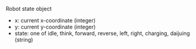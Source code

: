 Robot state object
 * x: current x-coordinate (integer)
 * y: current y-coordinate (integer)
 * state: one of idle, think, forward, reverse, left, right, charging, daijuing (string)